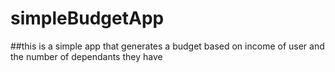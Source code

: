 # simpleBudgetApp
##this is a simple app that generates a budget based on income of user and the number of dependants they have
